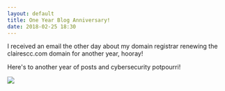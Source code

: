 ```yaml
---
layout: default
title: One Year Blog Anniversary!
date: 2018-02-25 18:30
---
```


I received an email the other day about my domain registrar renewing the clairescc.com domain for another year, hooray!

Here's to another year of posts and cybersecurity potpourri!


<a href="http://www.clker.com/cliparts/X/0/G/l/5/b/cake-hi.png"><img src="http://www.clker.com/cliparts/X/0/G/l/5/b/cake-hi.png"></a>


